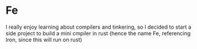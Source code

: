 # Fe
I really enjoy learning about compilers and tinkering, so I decided to start a
side project to build a mini cmpiler in rust (hence the name Fe, referencing
Iron, since this will run on rust)
